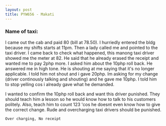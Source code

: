 ```yaml
---
layout: post
title: PYW656 - Makati
---
```


### Name of taxi: 

I came out the cab and paid 80 (bill at 78.50). I hurriedly entered the bldg because my shifts starts at 11pm. Then a lady called me and pointed to the taxi driver. I came back to check what happened, this manong taxi driver showed me the meter at 82. He said that he already erased the receipt and wanted me to pay 2php more. I asked him about the 10php roll back. He answered me in high tone. He is shouting at me saying that it's no longer applicable. I told him not shout and i gave 20php. Im asking for my change (driver continously talking and shouting) and he gave me 10php. I told him to stop yelling cos i already gave what he demanded.

I wanted to confirm the 10php roll back and want this driver punished. They should teach him a lesson so he would know how to talk to his customers politely. Also, teach him to count 123 'cos he doesnt even know how to give the correct change.  Rude and overcharging taxi drivers should be punished. 

```Over charging, No receipt```
